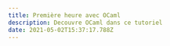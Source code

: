 ```yaml
---
title: Première heure avec OCaml
description: Decouvre OCaml dans ce tutoriel
date: 2021-05-02T15:37:17.788Z
---
```

